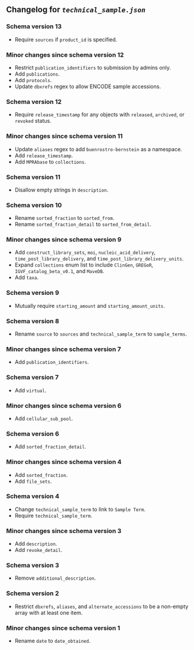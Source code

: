 ## Changelog for *`technical_sample.json`*

### Schema version 13

* Require `sources` if `product_id` is specified.

### Minor changes since schema version 12

* Restrict `publication_identifiers` to submission by admins only.
* Add `publications`.
* Add `protocols`.
* Update `dbxrefs` regex to allow ENCODE sample accessions.

### Schema version 12

* Require `release_timestamp` for any objects with `released`, `archived`, or `revoked` status.

### Minor changes since schema version 11

* Update `aliases` regex to add `buenrostro-bernstein` as a namespace.
* Add `release_timestamp`.
* Add `MPRAbase` to `collections`.

### Schema version 11

* Disallow empty strings in `description`.

### Schema version 10

* Rename `sorted_fraction` to `sorted_from`.
* Rename `sorted_fraction_detail` to `sorted_from_detail`.

### Minor changes since schema version 9

* Add `construct_library_sets`, `moi`, `nucleic_acid_delivery`, `time_post_library_delivery`, and `time_post_library_delivery_units`.
* Expand `collections` enum list to include `ClinGen`, `GREGoR`, `IGVF_catalog_beta_v0.1`, and `MaveDB`.
* Add `taxa`.

### Schema version 9

* Mutually require `starting_amount` and `starting_amount_units`.

### Schema version 8

* Rename `source` to `sources` and `technical_sample_term` to `sample_terms`.

### Minor changes since schema version 7

* Add `publication_identifiers`.

### Schema version 7

* Add `virtual`.

### Minor changes since schema version 6

* Add `cellular_sub_pool`.

### Schema version 6

* Add `sorted_fraction_detail`.

### Minor changes since schema version 4

* Add `sorted_fraction`.
* Add `file_sets`.

### Schema version 4

* Change `technical_sample_term` to link to `Sample Term`.
* Require `technical_sample_term`.

### Minor changes since schema version 3

* Add `description`.
* Add `revoke_detail`.

### Schema version 3

* Remove `additional_description`.

### Schema version 2

* Restrict `dbxrefs`, `aliases`, and `alternate_accessions` to be a non-empty array with at least one item.

### Minor changes since schema version 1

* Rename `date` to `date_obtained`.
